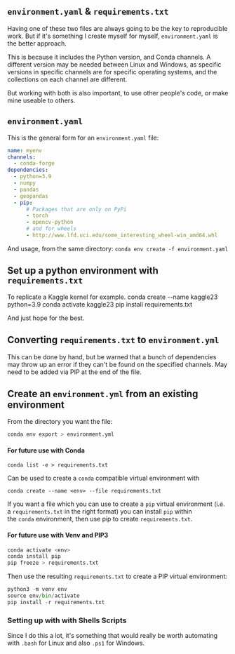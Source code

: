 ## `environment.yaml` & `requirements.txt`

Having one of these two files are always going to be the key to reproducible work.  But if it's something I create myself for myself,  `environment.yaml` is the better approach.

This is because it includes the Python version, and Conda channels.  A different version may be needed between Linux and Windows, as specific versions in specific channels are for specific operating systems, and the collections on each channel are different.

But working with both is also important, to use other people's code, or make mine useable to others.

## `environment.yaml`

This is the general form for an `environment.yaml` file:

```yaml
name: myenv
channels:
  - conda-forge
dependencies:
  - python=3.9
  - numpy
  - pandas
  - geopandas
  - pip:
      # Packages that are only on PyPi
      - torch
      - opencv-python
      # and for wheels
      - http://www.lfd.uci.edu/some_interesting_wheel-win_amd64.whl
```

And usage, from the same directory: 
`conda env create -f environment.yaml`

## Set up a python environment with `requirements.txt`

To replicate a Kaggle kernel for example.
conda create --name kaggle23 python=3.9
conda activate kaggle23
pip install requirements.txt

And just hope for the best.
## Converting `requirements.txt` to `environment.yml`
This can be done by hand, but be warned that a bunch of dependencies may throw up an error if they can't be found on the specified channels.  May need to be added via PIP at the end of the file.

## Create an `environment.yml` from an existing environment

From the directory you want the file:
```bash
conda env export > environment.yml
```
#### For future use with Conda

`conda list -e > requirements.txt`

Can be used to create a `conda` compatible virtual environment with

`conda create --name <env> --file requirements.txt`

If you want a file which you can use to create a `pip` virtual environment (i.e. a `requirements.txt` in the right format) you can install `pip` within the `conda` environment, then use pip to create `requirements.txt`.
#### For future use with Venv and PIP3

```python
conda activate <env>
conda install pip
pip freeze > requirements.txt
```

Then use the resulting `requirements.txt` to create a PIP virtual environment:

```python
python3 -m venv env
source env/bin/activate
pip install -r requirements.txt
```

### Setting up with with Shells Scripts

Since I do this a lot, it's something that would really be worth automating with `.bash` for Linux and also `.ps1` for Windows.

